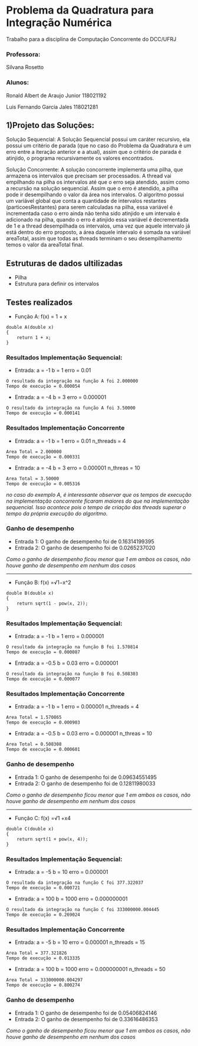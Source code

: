 # Problema da Quadratura para Integração Numérica
Trabalho para a disciplina de Computação Concorrente do DCC/UFRJ

### Professora:
Silvana Rosetto

### Alunos:
Ronald Albert de Araujo Junior 118021192

Luis Fernando Garcia Jales 118021281

## 1)Projeto das Soluções:
Solução Sequencial:
  A Solução Sequencial possui um caráter recursivo, ela possui um critério de parada (que no caso do Problema da Quadratura é um erro entre a iteração anterior e a atual), assim que o critério de parada é atinjido, o programa recursivamente os valores encontrados.
  
Solução Concorrente:
  A solução concorrente implementa uma pilha, que armazena os intervalos que precisam ser processados. A thread vai empilhando na pilha os intervalos até que o erro seja atendido, assim como a recursão na solução sequencial. Assim que o erro é atendido, a pilha pode ir desempilhando o valor da área nos intervalos. 
  O algoritmo possui um variável global que conta a quantidade de intervalos restantes (particoesRestantes) para serem calculadas na pilha, essa variável é incrementada caso o erro ainda não tenha sido atinjido e um intervalo é adicionado na pilha, quando o erro é atinjido essa variável é decrementada de 1 e a thread desempilhada os intervalos, uma vez que aquele intervalo já está dentro do erro proposto, a área daquele intervalo é somada na variável areaTotal, assim que todas as threads terminam o seu desempilhamento temos o valor da areaTotal final.
  
## Estruturas de dados ultilizadas
* Pilha 
* Estrutura para definir os intervalos

## Testes realizados
* Função A: f(x) = 1 + x
```
double A(double x)
{
	return 1 + x;
}

```
  ### Resultados Implementação Sequencial:
  * Entrada: a = -1 b = 1 erro = 0.01
   ```
   O resultado da integração na função A foi 2.000000
   Tempo de execução = 0.000054
   ```
  * Entrada: a = -4 b = 3 erro = 0.000001
  ```
  O resultado da integração na função A foi 3.50000
  Tempo de execução = 0.000141
  
   ```
  ### Resultados Implementação Concorrente
  * Entrada: a = -1 b = 1 erro = 0.01 n_threads = 4
   ```
   Area Total = 2.000000
   Tempo de execução = 0.000331
   ```
  * Entrada: a = -4 b = 3 erro = 0.000001 n_threas = 10
  ```
  Area Total = 3.50000
  Tempo de execução = 0.005316
   ```
   *no caso do exemplo A, é interessante observar que os tempos de execução na implementação concorrente ficaram maiores do que na implementação sequencial. Isso acontece pois o tempo de criação das threads superar o tempo da própria execução do algoritmo.*
   ### Ganho de desempenho
   * Entrada 1:
      O ganho de desempenho foi de 0.16314199395
   * Entrada 2:
      O ganho de desempenho foi de 0.0265237020
      
*Como o ganho de desempenho ficou menor que 1 em ambos os casos, não houve ganho de desempenho em nenhum dos casos*
 
 - - - - 
 
* Função B: f(x) =√1−x^2
```
double B(double x)
{
	return sqrt(1 - pow(x, 2));
}

```
### Resultados Implementação Sequencial:
  * Entrada: a = -1 b = 1 erro = 0.000001
   ```
   O resultado da integração na função B foi 1.570814
   Tempo de execução = 0.000087
   ```
  * Entrada: a = -0.5 b = 0.03 erro = 0.000001
  ```
  O resultado da integração na função B foi 0.508303
  Tempo de execução = 0.000077
   ```
  ### Resultados Implementação Concorrente
  * Entrada: a = -1 b = 1 erro = 0.000001 n_threads = 4
   ```
   Area Total = 1.570865
  Tempo de execução = 0.000903
   ```
  * Entrada: a = -0.5 b = 0.03 erro = 0.000001 n_threas = 10
  ```
Area Total = 0.508308
Tempo de execução = 0.000601
   ```
   ### Ganho de desempenho
   * Entrada 1:
      O ganho de desempenho foi de 0.09634551495
   * Entrada 2:
      O ganho de desempenho foi de 0.12811980033
      
*Como o ganho de desempenho ficou menor que 1 em ambos os casos, não houve ganho de desempenho em nenhum dos casos*
- - - - 

* Função C: f(x) =√1 +x4
```
double C(double x)
{
	return sqrt(1 + pow(x, 4));
}

```
### Resultados Implementação Sequencial:
  * Entrada: a = -5 b = 10 erro = 0.000001
   ```
   O resultado da integração na função C foi 377.322037
   Tempo de execução = 0.000721
   ```
  * Entrada: a = 100 b = 1000 erro = 0.000000001
  ```
  O resultado da integração na função C foi 333000000.004445
  Tempo de execução = 0.269024
   ```
  ### Resultados Implementação Concorrente
  * Entrada: a = -5 b = 10 erro = 0.000001 n_threads = 15
   ```
   Area Total = 377.321826
Tempo de execução = 0.013335
   ```
  * Entrada: a = 100 b = 1000 erro = 0.000000001 n_threads = 50
  ```
Area Total = 333000000.004297
Tempo de execução = 0.800274
   ```
   ### Ganho de desempenho
   * Entrada 1:
      O ganho de desempenho foi de 0.05406824146
   * Entrada 2:
      O ganho de desempenho foi de 0.33616486353
      
*Como o ganho de desempenho ficou menor que 1 em ambos os casos, não houve ganho de desempenho em nenhum dos casos*
